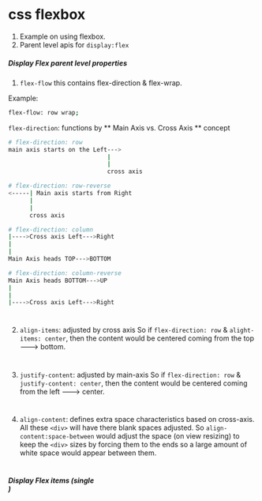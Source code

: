 # css flexbox

1. Example on using flexbox.
2. Parent level apis for `display:flex`

##### Display Flex parent level properties

1. `flex-flow`
this contains flex-direction & flex-wrap.

Example:
```bash
flex-flow: row wrap;
```
`flex-direction`: functions by ** Main Axis vs. Cross Axis ** concept
```bash
# flex-direction: row
main axis starts on the Left--->
                            |
                            |
                            cross axis
```

```bash
# flex-direction: row-reverse
<-----| Main axis starts from Right
      |
      |
      cross axis
```

```bash
# flex-direction: column
|---->Cross axis Left--->Right
|                          
|                            
Main Axis heads TOP--->BOTTOM
```

```bash
# flex-direction: column-reverse
Main Axis heads BOTTOM--->UP
|
|                          
|---->Cross axis Left--->Right       
```
#


2. `align-items`: adjusted by cross axis So if `flex-direction: row` & `alight-items: center`, then the content would be centered coming from the top ---> bottom.

#

3. `justify-content`: adjusted by main-axis
So if `flex-direction: row` & `justify-content: center`, then the content would be centered coming from the left ---> center.

#

4. `align-content`: defines extra space characteristics based on cross-axis.
All these `<div>` will have there blank spaces adjusted. So `align-content:space-between` would adjust the space (on view resizing) to keep the `<div>` sizes by forcing them to the ends so a large amount of white space would appear between them.

#

##### Display Flex items (single <div>)

